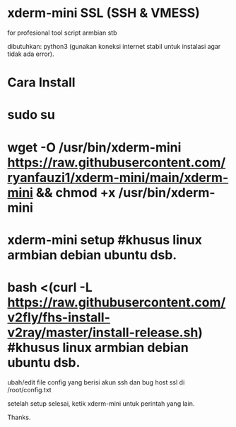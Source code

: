 # xderm-mini SSL (SSH & VMESS)
for profesional tool script armbian stb

dibutuhkan: python3 (gunakan koneksi internet stabil untuk instalasi agar tidak ada error).

# Cara Install
# sudo su
# wget -O /usr/bin/xderm-mini https://raw.githubusercontent.com/ryanfauzi1/xderm-mini/main/xderm-mini && chmod +x /usr/bin/xderm-mini
# xderm-mini setup   #khusus linux armbian debian ubuntu dsb.
# bash <(curl -L https://raw.githubusercontent.com/v2fly/fhs-install-v2ray/master/install-release.sh)   #khusus linux armbian debian ubuntu dsb.

ubah/edit file config yang berisi akun ssh dan bug host ssl di /root/config.txt

setelah setup selesai, ketik xderm-mini untuk perintah yang lain.

Thanks.
